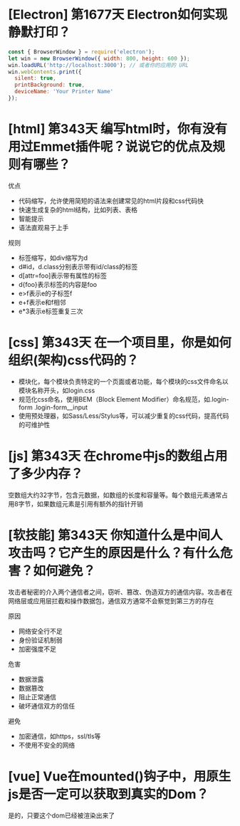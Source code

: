 # [Electron] 第1677天 Electron如何实现静默打印？

```javascript
const { BrowserWindow } = require('electron');
let win = new BrowserWindow({ width: 800, height: 600 });
win.loadURL('http://localhost:3000'); // 或者你的应用的 URL
win.webContents.print({
  silent: true,
  printBackground: true,
  deviceName: 'Your Printer Name'
});

```

# [html] 第343天 编写html时，你有没有用过Emmet插件呢？说说它的优点及规则有哪些？

优点
- 代码缩写，允许使用简短的语法来创建常见的html片段和css代码快
- 快速生成复杂的html结构，比如列表、表格
- 智能提示
- 语法直观易于上手

规则
- 标签缩写，如div缩写为d
- d#id，d.class分别表示带有id/class的标签
- d[attr=foo]表示带有属性的标签
- d{foo}表示标签的内容是foo
- e>f表示e的子标签f
- e+f表示e和f相邻
- e*3表示e标签重复三次

# [css] 第343天 在一个项目里，你是如何组织(架构)css代码的？

- 模块化，每个模块负责特定的一个页面或者功能，每个模块的css文件命名以模块名称开头，如login.css
- 规范化css命名，使用BEM（Block Element Modifier）命名规范，如.login-form .login-form__input
- 使用预处理器，如Sass/Less/Stylus等，可以减少重复的css代码，提高代码的可维护性

# [js] 第343天 在chrome中js的数组占用了多少内存？

空数组大约32字节，包含元数据，如数组的长度和容量等。每个数组元素通常占用8字节，如果数组元素是引用有额外的指针开销

# [软技能] 第343天 你知道什么是中间人攻击吗？它产生的原因是什么？有什么危害？如何避免？

攻击者秘密的介入两个通信者之间，窃听、篡改、伪造双方的通信内容。攻击者在网络层或应用层拦截和操作数据包，通信双方通常不会察觉到第三方的存在

原因
- 网络安全行不足
- 身份验证机制弱
- 加密强度不足

危害
- 数据泄露
- 数据篡改
- 阻止正常通信
- 破坏通信双方的信任

避免
- 加密通信，如https，ssl/tls等
- 不使用不安全的网络

# [vue] Vue在mounted()钩子中，用原生js是否一定可以获取到真实的Dom？

是的，只要这个dom已经被渲染出来了
